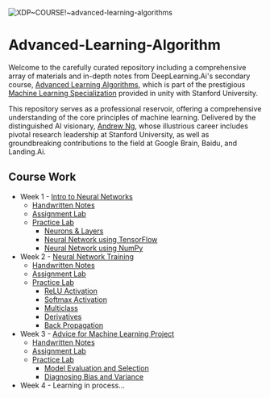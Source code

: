 ![XDP~COURSE!~advanced-learning-algorithms](https://github.com/ShubhranshuArya/Advanced-Learning-Algorithm/assets/77967955/c7b86559-9903-45dc-9685-aa89d61b601f)

# Advanced-Learning-Algorithm

Welcome to the carefully curated repository including a comprehensive array of materials and in-depth notes from DeepLearning.Ai's secondary course, [Advanced Learning Algorithms](https://www.coursera.org/learn/advanced-learning-algorithms), which is part of the prestigious [Machine Learning Specialization](https://www.coursera.org/specializations/machine-learning-introduction) provided in unity with Stanford University. 

This repository serves as a professional reservoir, offering a comprehensive understanding of the core principles of machine learning. Delivered by the distinguished AI visionary, [Andrew Ng](https://www.andrewng.org/), whose illustrious career includes pivotal research leadership at Stanford University, as well as groundbreaking contributions to the field at Google Brain, Baidu, and Landing.Ai. 

## Course Work

 - Week 1 - [Intro to Neural Networks](https://github.com/ShubhranshuArya/Advanced-Learning-Algorithm/tree/main/Week%20-%201)
    - [Handwritten Notes](https://github.com/ShubhranshuArya/Advanced-Learning-Algorithm/blob/main/Week%20-%201/Notes/Intro%20to%20Neural%20Networks.pdf)
    - [Assignment Lab](https://github.com/ShubhranshuArya/Advanced-Learning-Algorithm/blob/main/Week%20-%201/Assignment%20Lab/Neural_Network_for_Classification.ipynb)
    - [Practice Lab](https://github.com/ShubhranshuArya/Advanced-Learning-Algorithm/tree/main/Week%20-%201/Labs)
      - [Neurons & Layers](https://github.com/ShubhranshuArya/Advanced-Learning-Algorithm/blob/main/Week%20-%201/Labs/Lab01_Neurons_and_Layers.ipynb)
      - [Neural Network using TensorFlow](https://github.com/ShubhranshuArya/Advanced-Learning-Algorithm/blob/main/Week%20-%201/Labs/Lab02_Coffee_Roasting_TF.ipynb)
      - [Neural Network using NumPy](https://github.com/ShubhranshuArya/Advanced-Learning-Algorithm/blob/main/Week%20-%201/Labs/Lab03_Coffee_Roasting_Numpy.ipynb)
 - Week 2 - [Neural Network Training](https://github.com/ShubhranshuArya/Advanced-Learning-Algorithm/tree/main/Week%20-%202)
    - [Handwritten Notes](https://github.com/ShubhranshuArya/Advanced-Learning-Algorithm/blob/main/Week%20-%202/Handwritten%20Notes/Neural%20Networks%20Training.pdf)
    - [Assignment Lab](https://github.com/ShubhranshuArya/Advanced-Learning-Algorithm/blob/main/Week%20-%202/Assignment%20Lab/NN%20for%20Handwritten%20digit%20recognition.ipynb)
    - [Practice Lab](https://github.com/ShubhranshuArya/Advanced-Learning-Algorithm/tree/main/Week%20-%202/Practice%20Labs)
      - [ReLU Activation](https://github.com/ShubhranshuArya/Advanced-Learning-Algorithm/blob/main/Week%20-%202/Practice%20Labs/Lab01_Relu.ipynb)
      - [Softmax Activation](https://github.com/ShubhranshuArya/Advanced-Learning-Algorithm/blob/main/Week%20-%202/Practice%20Labs/Lab02_SoftMax.ipynb)
      - [Multiclass](https://github.com/ShubhranshuArya/Advanced-Learning-Algorithm/blob/main/Week%20-%202/Practice%20Labs/Lab03_Multiclass_TF.ipynb)
      - [Derivatives](https://github.com/ShubhranshuArya/Advanced-Learning-Algorithm/blob/main/Week%20-%202/Practice%20Labs/Lab04_Derivatives.ipynb)
      - [Back Propagation](https://github.com/ShubhranshuArya/Advanced-Learning-Algorithm/blob/main/Week%20-%202/Practice%20Labs/Lab05_Backprop.ipynb)
 - Week 3 - [Advice for Machine Learning Project](https://github.com/ShubhranshuArya/Advanced-Learning-Algorithm/tree/main/Week%20-%203)
    - [Handwritten Notes](https://github.com/ShubhranshuArya/Advanced-Learning-Algorithm/blob/main/Week%20-%203/Handwritten%20Notes/Machine%20Learning%20Advice.pdf)
    - [Assignment Lab](https://github.com/ShubhranshuArya/Advanced-Learning-Algorithm/tree/main/Week%20-%203/Assignment%20Lab)
    - [Practice Lab](https://github.com/ShubhranshuArya/Advanced-Learning-Algorithm/tree/main/Week%20-%203/Practice%20Lab)
      - [Model Evaluation and Selection](https://github.com/ShubhranshuArya/Advanced-Learning-Algorithm/blob/main/Week%20-%203/Practice%20Lab/Lab-01_Model_Evaluation_and_Selection.ipynb)
      - [Diagnosing Bias and Variance](https://github.com/ShubhranshuArya/Advanced-Learning-Algorithm/blob/main/Week%20-%203/Practice%20Lab/Lab-02_Diagnosing_Bias_and_Variance.ipynb)
 - Week 4 - Learning in process...
